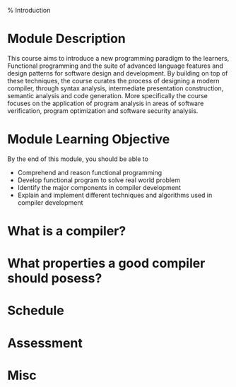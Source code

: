 % Introduction

# Module Description
This course aims to introduce a new programming paradigm to the learners, Functional programming and the suite of advanced language features and design patterns for software design and development. By building on top of these techniques, the course curates the process of designing a modern compiler, through syntax analysis, intermediate presentation construction, semantic analysis and code generation. More specifically the course focuses on the application of program analysis in areas of software verification, program optimization and software security analysis. 


# Module Learning Objective
By the end of this module, you should be able to

* Comprehend and reason functional programming
* Develop functional program to solve real world problem
* Identify the major components in compiler development
* Explain and implement different techniques and algorithms used in compiler development

# What is a compiler?

# What properties a good compiler should posess?

# Schedule

# Assessment

# Misc


